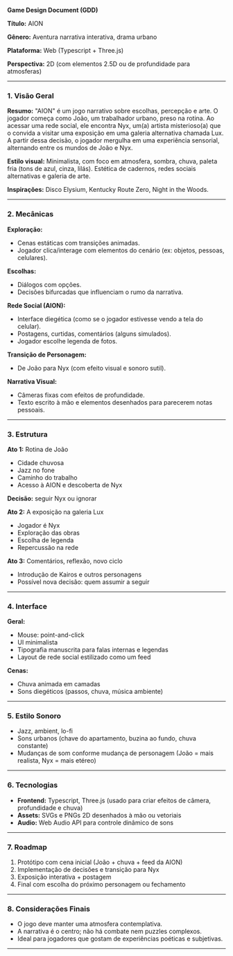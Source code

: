 **Game Design Document (GDD)**

**Título:** AION

**Gênero:** Aventura narrativa interativa, drama urbano

**Plataforma:** Web (Typescript + Three.js)

**Perspectiva:** 2D (com elementos 2.5D ou de profundidade para atmosferas)

---

### 1. Visão Geral

**Resumo:**
"AION" é um jogo narrativo sobre escolhas, percepção e arte. O jogador começa como João, um trabalhador urbano, preso na rotina. Ao acessar uma rede social, ele encontra Nyx, um(a) artista misterioso(a) que o convida a visitar uma exposição em uma galeria alternativa chamada Lux. A partir dessa decisão, o jogador mergulha em uma experiência sensorial, alternando entre os mundos de João e Nyx.

**Estilo visual:** Minimalista, com foco em atmosfera, sombra, chuva, paleta fria (tons de azul, cinza, lilás). Estética de cadernos, redes sociais alternativas e galeria de arte.

**Inspirações:** Disco Elysium, Kentucky Route Zero, Night in the Woods.

---

### 2. Mecânicas

**Exploração:**
- Cenas estáticas com transições animadas.
- Jogador clica/interage com elementos do cenário (ex: objetos, pessoas, celulares).

**Escolhas:**
- Diálogos com opções.
- Decisões bifurcadas que influenciam o rumo da narrativa.

**Rede Social (AION):**
- Interface diegética (como se o jogador estivesse vendo a tela do celular).
- Postagens, curtidas, comentários (alguns simulados).
- Jogador escolhe legenda de fotos.

**Transição de Personagem:**
- De João para Nyx (com efeito visual e sonoro sutil).

**Narrativa Visual:**
- Câmeras fixas com efeitos de profundidade.
- Texto escrito à mão e elementos desenhados para parecerem notas pessoais.

---

### 3. Estrutura

**Ato 1:** Rotina de João
- Cidade chuvosa
- Jazz no fone
- Caminho do trabalho
- Acesso à AION e descoberta de Nyx

**Decisão:** seguir Nyx ou ignorar

**Ato 2:** A exposição na galeria Lux
- Jogador é Nyx
- Exploração das obras
- Escolha de legenda
- Repercussão na rede

**Ato 3:** Comentários, reflexão, novo ciclo
- Introdução de Kairos e outros personagens
- Possível nova decisão: quem assumir a seguir

---

### 4. Interface

**Geral:**
- Mouse: point-and-click
- UI minimalista
- Tipografia manuscrita para falas internas e legendas
- Layout de rede social estilizado como um feed

**Cenas:**
- Chuva animada em camadas
- Sons diegéticos (passos, chuva, música ambiente)

---

### 5. Estilo Sonoro

- Jazz, ambient, lo-fi
- Sons urbanos (chave do apartamento, buzina ao fundo, chuva constante)
- Mudanças de som conforme mudança de personagem (João = mais realista, Nyx = mais etéreo)

---

### 6. Tecnologias

- **Frontend:** Typescript, Three.js (usado para criar efeitos de câmera, profundidade e chuva)
- **Assets:** SVGs e PNGs 2D desenhados à mão ou vetoriais
- **Audio:** Web Audio API para controle dinâmico de sons

---

### 7. Roadmap

1. Protótipo com cena inicial (João + chuva + feed da AION)
2. Implementação de decisões e transição para Nyx
3. Exposição interativa + postagem
4. Final com escolha do próximo personagem ou fechamento

---

### 8. Considerações Finais

- O jogo deve manter uma atmosfera contemplativa.
- A narrativa é o centro; não há combate nem puzzles complexos.
- Ideal para jogadores que gostam de experiências poéticas e subjetivas.

---

